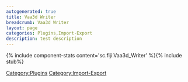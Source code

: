 ```yaml
---
autogenerated: true
title: Vaa3d Writer
breadcrumb: Vaa3d Writer
layout: page
categories: Plugins,Import-Export
description: test description
---
```


{% include component-stats content='sc.fiji:Vaa3d\_Writer' %}{% include stub%}


[Category:Plugins](Category_Plugins "wikilink") [Category:Import-Export](Category_Import-Export "wikilink")
